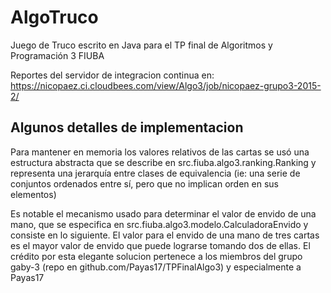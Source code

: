 # AlgoTruco
Juego de Truco escrito en Java para el TP final de Algoritmos y Programación 3 FIUBA

Reportes del servidor de integracion continua en:
https://nicopaez.ci.cloudbees.com/view/Algo3/job/nicopaez-grupo3-2015-2/

## Algunos detalles de implementacion
Para mantener en memoria los valores relativos de las cartas se usó una estructura
abstracta que se describe en src.fiuba.algo3.ranking.Ranking y representa una jerarquía
entre clases de equivalencia (ie: una serie de conjuntos ordenados entre sí, pero que no
implican orden en sus elementos)

Es notable el mecanismo usado para determinar el valor de envido de una mano, que se
especifica en src.fiuba.algo3.modelo.CalculadoraEnvido y consiste en lo siguiente.
El valor para el envido de una mano de tres cartas es el mayor valor de envido que
puede lograrse tomando dos de ellas. El crédito por esta elegante solucion pertenece a
los miembros del grupo gaby-3 (repo en github.com/Payas17/TPFinalAlgo3) y especialmente
a Payas17
